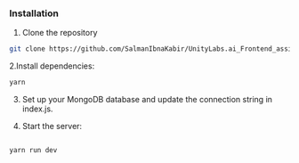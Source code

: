 ### Installation

1. Clone the repository

```bash
git clone https://github.com/SalmanIbnaKabir/UnityLabs.ai_Frontend_assignment-
```

2.Install dependencies:

```bash
yarn
```

3. Set up your MongoDB database and update the connection string in index.js.

4. Start the server:

```bash

yarn run dev
```
